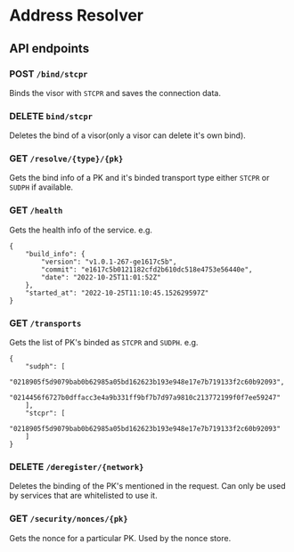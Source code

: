 # Address Resolver

## API endpoints

### POST `/bind/stcpr`
Binds the visor with `STCPR` and saves the connection data.

### DELETE `bind/stcpr`
Deletes the bind of a visor(only a visor can delete it's own bind).

###  GET `/resolve/{type}/{pk}`
Gets the bind info of a PK and it's binded transport type either `STCPR` or `SUDPH` if available.

###  GET `/health`
Gets the health info of the service. e.g.
```
{
    "build_info": {
        "version": "v1.0.1-267-ge1617c5b",
        "commit": "e1617c5b0121182cfd2b610dc518e4753e56440e",
        "date": "2022-10-25T11:01:52Z"
    },
    "started_at": "2022-10-25T11:10:45.152629597Z"
}
```

### GET `/transports`
Gets the list of PK's binded as `STCPR` and `SUDPH`. e.g.
```
{
    "sudph": [
        "0218905f5d9079bab0b62985a05bd162623b193e948e17e7b719133f2c60b92093",
        "0214456f6727b0dffacc3e4a9b331ff9bf7b7d97a9810c213772199f0f7ee59247"
    ],
    "stcpr": [
        "0218905f5d9079bab0b62985a05bd162623b193e948e17e7b719133f2c60b92093"
    ]
}
```

### DELETE `/deregister/{network}`
Deletes the binding of the PK's mentioned in the request. Can only be used by services that are whitelisted to use it.

### GET `/security/nonces/{pk}`
Gets the nonce for a particular PK. Used by the nonce store.
